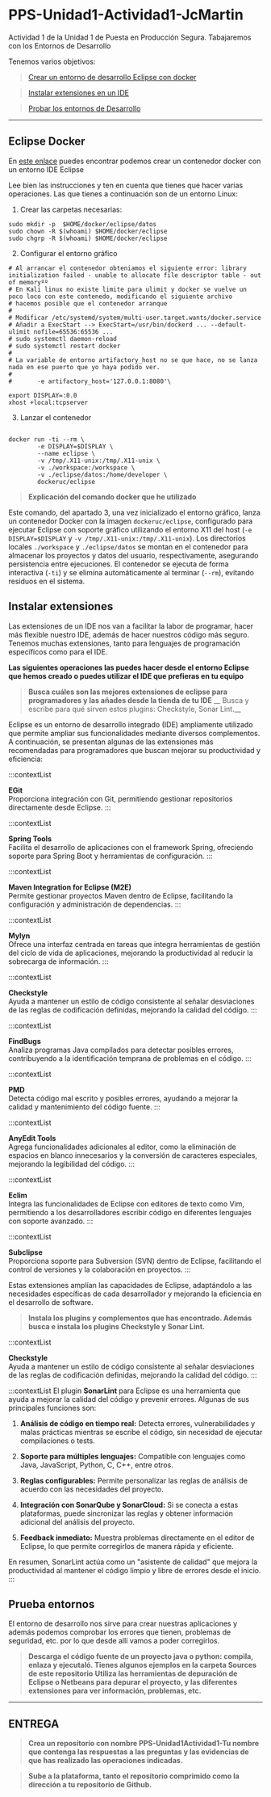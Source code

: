 # PPS-Unidad1-Actividad1-JcMartin
Actividad 1 de la Unidad 1 de Puesta en Producción Segura. Tabajaremos con los Entornos de Desarrollo

Tenemos varios objetivos:

> [Crear un entorno de desarrollo Eclipse con docker](#Eclipse-Docker)

> [Instalar extensiones en un IDE](#Instalar-extensiones)

> [Probar los entornos de Desarrollo](#Prueba-entornos) 
---
## Eclipse Docker

En [este enlace](https://hub.docker.com/r/dockeruc/eclipse) puedes encontrar podemos crear un contenedor docker con un entorno IDE Eclipse

Lee bien las instrucciones y ten en cuenta que tienes que hacer varias operaciones. Las que tienes a continuación son de un entorno Linux:

1. Crear las carpetas necesarias:
~~~
sudo mkdir -p  $HOME/docker/eclipse/datos
sudo chown -R $(whoami) $HOME/docker/eclipse
sudo chgrp -R $(whoami) $HOME/docker/eclipse
~~~

2. Configurar el entorno gráfico 

~~~
# Al arrancar el contenedor obteniamos el siguiente error: library initialization failed - unable to allocate file descriptor table - out of memoryºº
# En Kali linux no existe limite para ulimit y docker se vuelve un poco loco con este contenedo, modificando el siguiente archivo
# hacemos posible que el contenedor arranque
#
# Modificar /etc/systemd/system/multi-user.target.wants/docker.service
# Añadir a ExecStart --> ExecStart=/usr/bin/dockerd ... --default-ulimit nofile=65536:65536 ...
# sudo systemctl daemon-reload
# sudo systemctl restart docker
#
# La variable de entorno artifactory_host no se que hace, no se lanza nada en ese puerto que yo haya podido ver.
#
#       -e artifactory_host='127.0.0.1:8080'\

export DISPLAY=:0.0
xhost +local:tcpserver
~~~

3. Lanzar el contenedor

~~~

docker run -ti --rm \
        -e DISPLAY=$DISPLAY \
        --name eclipse \
        -v /tmp/.X11-unix:/tmp/.X11-unix \
        -v ./workspace:/workspace \
        -v ./eclipse/datos:/home/developer \
        dockeruc/eclipse

~~~
 

> __Explicación del comando docker que he utilizado__

Este comando, del apartado 3, una vez inicializado el entorno gráfico, lanza un contenedor Docker con la imagen `dockeruc/eclipse`, configurado
para ejecutar Eclipse con soporte gráfico utilizando el entorno X11 del host (`-e DISPLAY=$DISPLAY` y `-v /tmp/.X11-unix:/tmp/.X11-unix`).
Los directorios locales `./workspace` y `./eclipse/datos`  se montan en el contenedor para almacenar los proyectos y datos del usuario,
respectivamente, asegurando persistencia entre ejecuciones.
El contenedor se ejecuta de forma interactiva (`-ti`) y se elimina automáticamente al terminar (`--rm`), evitando residuos en el sistema.

## Instalar extensiones

Las extensiones de un IDE nos van a facilitar la labor de programar, hacer más flexible nuestro IDE, además de hacer nuestros código más seguro.
Tenemos muchas extensiones, tanto para lenguajes de programación específicos como para el IDE.

__Las siguientes operaciones las puedes hacer desde el entorno Eclipse que hemos creado o puedes utilizar el IDE que prefieras en tu equipo__
>__Busca cuáles son las mejores extensiones de eclipse para programadores y las añades desde la tienda de tu IDE__
>__ Busca y escribe para qué sirven estos plugins: Checkstyle, Sonar Lint.__

Eclipse es un entorno de desarrollo integrado (IDE) ampliamente utilizado que permite ampliar sus funcionalidades mediante diversos complementos.
A continuación, se presentan algunas de las extensiones más recomendadas para programadores que buscan mejorar su productividad y eficiencia:

:::contextList

**EGit**  
Proporciona integración con Git, permitiendo gestionar repositorios directamente desde Eclipse. 
:::

:::contextList

**Spring Tools**  
Facilita el desarrollo de aplicaciones con el framework Spring, ofreciendo soporte para Spring Boot y herramientas de configuración. 
:::

:::contextList

**Maven Integration for Eclipse (M2E)**  
Permite gestionar proyectos Maven dentro de Eclipse, facilitando la configuración y administración de dependencias. 
:::

:::contextList

**Mylyn**  
Ofrece una interfaz centrada en tareas que integra herramientas de gestión del ciclo de vida de aplicaciones, mejorando la productividad al reducir la sobrecarga de información. 
:::

:::contextList

**Checkstyle**  
Ayuda a mantener un estilo de código consistente al señalar desviaciones de las reglas de codificación definidas, mejorando la calidad del código. 
:::

:::contextList

**FindBugs**  
Analiza programas Java compilados para detectar posibles errores, contribuyendo a la identificación temprana de problemas en el código. 
:::

:::contextList

**PMD**  
Detecta código mal escrito y posibles errores, ayudando a mejorar la calidad y mantenimiento del código fuente. 
:::

:::contextList

**AnyEdit Tools**  
Agrega funcionalidades adicionales al editor, como la eliminación de espacios en blanco innecesarios y la conversión de caracteres especiales, mejorando la legibilidad del código. 
:::

:::contextList

**Eclim**  
Integra las funcionalidades de Eclipse con editores de texto como Vim, permitiendo a los desarrolladores escribir código en diferentes lenguajes con soporte avanzado. 
:::

:::contextList

**Subclipse**  
Proporciona soporte para Subversion (SVN) dentro de Eclipse, facilitando el control de versiones y la colaboración en proyectos. 
:::

Estas extensiones amplían las capacidades de Eclipse, adaptándolo a las necesidades específicas de cada desarrollador y mejorando la eficiencia en el desarrollo de software. 

>__Instala los plugins y complementos que has encontrado. Además busca e instala los plugins Checkstyle y Sonar Lint.__

:::contextList

**Checkstyle**  
Ayuda a mantener un estilo de código consistente al señalar desviaciones de las reglas de codificación definidas, mejorando la calidad del código.
:::

:::contextList
El plugin **SonarLint** para Eclipse es una herramienta que ayuda a mejorar la calidad del código y prevenir errores. Algunas de sus principales funciones son:  

1. **Análisis de código en tiempo real:** Detecta errores, vulnerabilidades y malas prácticas mientras se escribe el código, sin necesidad de ejecutar compilaciones o tests.  
   
2. **Soporte para múltiples lenguajes:** Compatible con lenguajes como Java, JavaScript, Python, C, C++, entre otros.  

3. **Reglas configurables:** Permite personalizar las reglas de análisis de acuerdo con las necesidades del proyecto.  

4. **Integración con SonarQube y SonarCloud:** Si se conecta a estas plataformas, puede sincronizar las reglas y obtener información adicional del análisis del proyecto.  

5. **Feedback inmediato:** Muestra problemas directamente en el editor de Eclipse, lo que permite corregirlos de manera rápida y eficiente.  

En resumen, SonarLint actúa como un "asistente de calidad" que mejora la productividad al mantener el código limpio y libre de errores desde el inicio.
:::

## Prueba entornos

El entorno de desarrollo nos sirve para crear nuestras aplicaciones y además podemos comprobar los errores que tienen, problemas de seguridad, etc. por lo que desde allí vamos a poder corregirlos.
>__Descarga el código fuente de un proyecto java o python: compila, enlaza y ejecutaló. Tienes algunos ejemplos en la carpeta Sources de este repositorio__
>__Utiliza las herramientas de depuración de Eclipse o Netbeans para depurar el proyecto, y las diferentes extensiones para ver información, problemas, etc.__

---
## ENTREGA
>__Crea un repositorio  con nombre PPS-Unidad1Actividad1-Tu nombre que contenga las respuestas a las preguntas y las evidencias de que has realizado las operaciones indicadas.__

>__Sube a la plataforma, tanto el repositorio comprimido como la dirección a tu repositorio de Github.__
